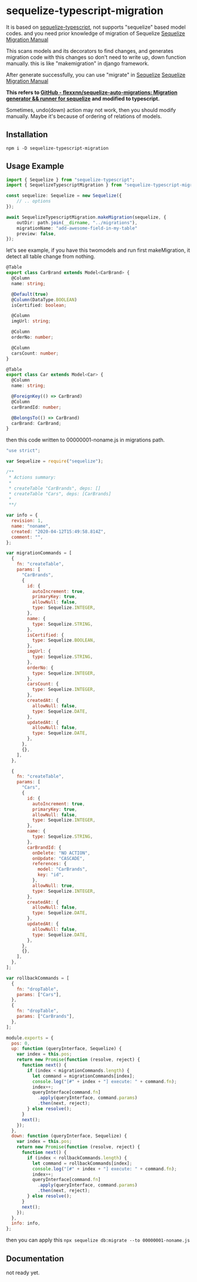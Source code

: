 # sequelize-typescript-migration

It is based on [sequelize-typescript](https://www.npmjs.com/package/sequelize-typescript), not supports "sequelize" based model codes.
and you need prior knowledge of migration of Sequelize
[Sequelize Migration Manual](https://sequelize.org/master/manual/migrations.html)

This scans models and its decorators to find changes, and generates migration code with this changes so don't need to write up, down function manually. this is like "makemigration" in django framework.

After generate successfully, you can use "migrate" in [Sequelize](https://sequelize.org/)
[Sequelize Migration Manual](https://sequelize.org/master/manual/migrations.html)

**This refers to [GitHub - flexxnn/sequelize-auto-migrations: Migration generator && runner for sequelize](https://github.com/flexxnn/sequelize-auto-migrations) and modified to typescript.**

Sometimes, undo(down) action may not work, then you should modify manually. Maybe it's because of ordering of relations of models.

## Installation

```
npm i -D sequelize-typescript-migration
```

## Usage Example

```typescript
import { Sequelize } from "sequelize-typescript";
import { SequelizeTypescriptMigration } from "sequelize-typescript-migration";

const sequelize: Sequelize = new Sequelize({
	// .. options
});

await SequelizeTypescriptMigration.makeMigration(sequelize, {
	outDir: path.join(__dirname, "../migrations"),
	migrationName: "add-awesome-field-in-my-table"
	preview: false,
});
```

let's see example, if you have this twomodels and run first makeMigration, it detect all table change from nothing.

```typescript
@Table
export class CarBrand extends Model<CarBrand> {
  @Column
  name: string;

  @Default(true)
  @Column(DataType.BOOLEAN)
  isCertified: boolean;

  @Column
  imgUrl: string;

  @Column
  orderNo: number;

  @Column
  carsCount: number;
}
```

```typescript
@Table
export class Car extends Model<Car> {
  @Column
  name: string;

  @ForeignKey(() => CarBrand)
  @Column
  carBrandId: number;

  @BelongsTo(() => CarBrand)
  carBrand: CarBrand;
}
```

then this code written to 00000001-noname.js in migrations path.

```javascript
"use strict";

var Sequelize = require("sequelize");

/**
 * Actions summary:
 *
 * createTable "CarBrands", deps: []
 * createTable "Cars", deps: [CarBrands]
 *
 **/

var info = {
  revision: 1,
  name: "noname",
  created: "2020-04-12T15:49:58.814Z",
  comment: "",
};

var migrationCommands = [
  {
    fn: "createTable",
    params: [
      "CarBrands",
      {
        id: {
          autoIncrement: true,
          primaryKey: true,
          allowNull: false,
          type: Sequelize.INTEGER,
        },
        name: {
          type: Sequelize.STRING,
        },
        isCertified: {
          type: Sequelize.BOOLEAN,
        },
        imgUrl: {
          type: Sequelize.STRING,
        },
        orderNo: {
          type: Sequelize.INTEGER,
        },
        carsCount: {
          type: Sequelize.INTEGER,
        },
        createdAt: {
          allowNull: false,
          type: Sequelize.DATE,
        },
        updatedAt: {
          allowNull: false,
          type: Sequelize.DATE,
        },
      },
      {},
    ],
  },

  {
    fn: "createTable",
    params: [
      "Cars",
      {
        id: {
          autoIncrement: true,
          primaryKey: true,
          allowNull: false,
          type: Sequelize.INTEGER,
        },
        name: {
          type: Sequelize.STRING,
        },
        carBrandId: {
          onDelete: "NO ACTION",
          onUpdate: "CASCADE",
          references: {
            model: "CarBrands",
            key: "id",
          },
          allowNull: true,
          type: Sequelize.INTEGER,
        },
        createdAt: {
          allowNull: false,
          type: Sequelize.DATE,
        },
        updatedAt: {
          allowNull: false,
          type: Sequelize.DATE,
        },
      },
      {},
    ],
  },
];

var rollbackCommands = [
  {
    fn: "dropTable",
    params: ["Cars"],
  },
  {
    fn: "dropTable",
    params: ["CarBrands"],
  },
];

module.exports = {
  pos: 0,
  up: function (queryInterface, Sequelize) {
    var index = this.pos;
    return new Promise(function (resolve, reject) {
      function next() {
        if (index < migrationCommands.length) {
          let command = migrationCommands[index];
          console.log("[#" + index + "] execute: " + command.fn);
          index++;
          queryInterface[command.fn]
            .apply(queryInterface, command.params)
            .then(next, reject);
        } else resolve();
      }
      next();
    });
  },
  down: function (queryInterface, Sequelize) {
    var index = this.pos;
    return new Promise(function (resolve, reject) {
      function next() {
        if (index < rollbackCommands.length) {
          let command = rollbackCommands[index];
          console.log("[#" + index + "] execute: " + command.fn);
          index++;
          queryInterface[command.fn]
            .apply(queryInterface, command.params)
            .then(next, reject);
        } else resolve();
      }
      next();
    });
  },
  info: info,
};
```

then you can apply this `npx sequelize db:migrate --to 00000001-noname.js`

## Documentation

not ready yet.
